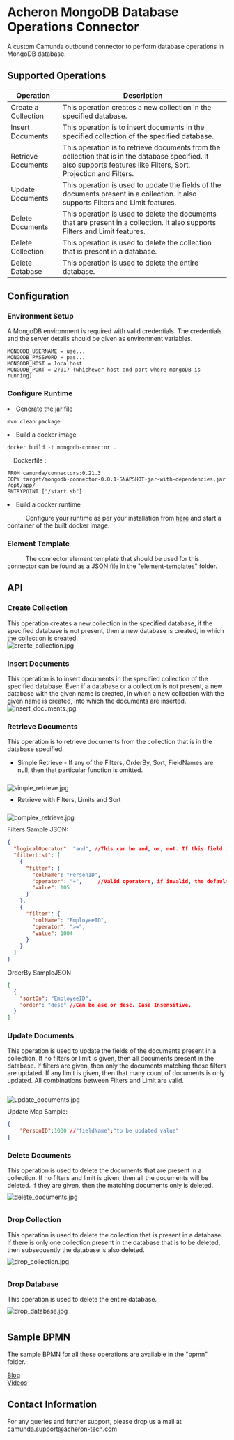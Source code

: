 # Acheron MongoDB Database Operations Connector
A custom Camunda outbound connector to perform database operations in MongoDB database.

## Supported Operations
|Operation           |                Description           |
|--------------------|--------------------------------------|
|Create a Collection | This operation creates a new collection in the specified database.|
|Insert Documents | This operation is to insert documents in the specified collection of the specified database. |
|Retrieve Documents | This operation is to retrieve documents from the collection that is in the database specified. It also supports features like Filters, Sort, Projection and Filters.|
|Update Documents  | This operation is used to update the fields of the documents present in a collection. It also supports  Filters and Limit features.|
|Delete Documents | This operation is used to delete the documents that are present in a collection. It also supports Filters and Limit features.|
|Delete Collection |This operation is used to delete the collection that is present in a database.|
|Delete Database |This operation is used to delete the entire database. |

## Configuration
### Environment Setup
A MongoDB environment is required with valid credentials. The credentials and the server details should be given as environment variables.
```
MONGODB_USERNAME = use...
MONGODB_PASSWORD = pas...
MONGODB_HOST = localhost
MONGODB_PORT = 27017 (whichever host and port where mongoDB is running)
```
### Configure Runtime
<li> Generate the jar file

```
mvn clean package
```

<li>Build a docker image

```
docker build -t mongodb-connector .
```
&emsp;Dockerfile :
```
FROM camunda/connectors:0.21.3
COPY target/mongodb-connector-0.0.1-SNAPSHOT-jar-with-dependencies.jar /opt/app/
ENTRYPOINT ["/start.sh"]
```
<li>Build a docker runtime

  &emsp;&emsp;&emsp;Configure your runtime as per your installation from <a href="https://docs.camunda.io/docs/self-managed/connectors-deployment/connectors-configuration/">here</a> and start a container of the built docker image.

### Element Template

&emsp;&emsp;&emsp;The connector element template that should be used for this connector can be found as a JSON file in the "element-templates" folder.

## API
### Create Collection
This operation creates a new collection in the specified database, if the specified database is not present, then a new database is created, in which the collection is created.<br/>
<img src="assets/create_collection.jpg" alt="create_collection.jpg">

### Insert Documents
This operation is to insert documents in the specified collection of the specified database. Even if a database or a collection is not present, a new database with the given name is created, in which a new collection with the given name is created, into which the documents are inserted.<br/>
<img src="assets/insert_documents.jpg" alt="insert_documents.jpg">

### Retrieve Documents
This operation is to retrieve documents from the collection that is in the database specified.<br/>
<ul>
<li>Simple Retrieve - If any of the Filters, OrderBy, Sort, FieldNames are null, then that particular function is omitted.</li>
</ul>
<img style="padding:10px 0px;" src="assets/simple_retrieve.jpg" alt="simple_retrieve.jpg">
<ul>
<li>Retrieve with Filters, Limits and Sort</li>
</ul>
<img style="padding:10px 0px;" src="assets/complex_retrieve.jpg" alt="complex_retrieve.jpg"><br/>
Filters Sample JSON:

```json
{
  "logicalOperator": "and", //This can be and, or, not. If this field is not given, then the default is **AND**. Case Insensitive
  "filterList": [
    {
      "filter": {
        "colName": "PersonID",
        "operator": "=",     //Valid operators, if invalid, the default one is "="
        "value": 105
      }
    },
    {
      "filter": {
        "colName": "EmployeeID",
        "operator": ">=",
        "value": 1004
      }
    }
  ]
}
```
OrderBy SampleJSON

```json
[
  {
    "sortOn": "EmployeeID",
    "order": "desc" //Can be asc or desc. Case Insensitive.
  }
]
```

### Update Documents
This operation is used to update the fields of the documents present in a collection. If no filters or limit is given, then all documents present in the database. If filters are given, then only the documents matching those filters are updated. If any limit is given, then that many count of documents is only updated. All combinations between Filters and Limit are valid.<br/><br/>
<img style="padding:10px 0px;" src="assets/update_documents.jpg" alt="update_documents.jpg"><br/>
Update Map Sample:

```json
{
    "PersonID":1000 //"fieldName":"to be updated value"
}
```
### Delete Documents
This operation is used to delete the documents that are present in a collection. If no filters and limit is given, then all the documents will be deleted. If they are given, then the matching documents only is deleted.<br/>
<img style="padding:10px 0px;" src="assets/delete_documents.jpg" alt="delete_documents.jpg">

### Drop Collection
This operation is used to delete the collection that is present in a database. If there is only one collection present in the database that is to be deleted, then subsequently the database is also deleted.<br/>
<img style="padding:10px 0px;" src="assets/drop_collection.jpg" alt="drop_collection.jpg">

### Drop Database
This operation is used to delete the entire database.<br/>
<img style="padding:10px 0px;" src="assets/drop_database.jpg" alt="drop_database.jpg">

## Sample BPMN
The sample BPMN for all these operations are available in the "bpmn" folder.

[Blog](https://blog.acheron-tech.com/camunda-mongodb-connector/) <br/>
[Videos](https://www.youtube.com/playlist?list=PLKYpjK0JISJYJciJdrqPZVQtVqItBje14)

## Contact Information
For any queries and further support, please drop us a mail at camunda.support@acheron-tech.com
